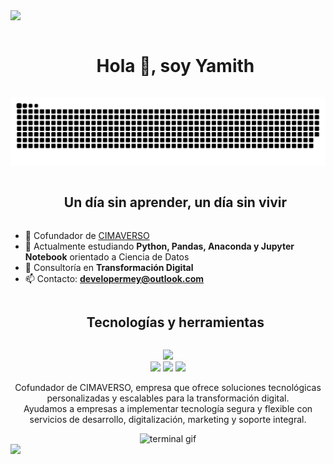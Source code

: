 <!--horizontal divider(gradiant)-->
<img src="https://user-images.githubusercontent.com/73097560/115834477-dbab4500-a447-11eb-908a-139a6edaec5c.gif">

<!--h1 sin borde inferior-->
<div id="user-content-toc">
  <ul align="center">
    <summary><h1 style="display: inline-block">Hola 👋, soy Yamith</h1></summary>
  </ul>
</div>

<!--snake animation-->
<div align="center">
  <img src="https://github.com/1999AZZAR/1999AZZAR/blob/main/resources/img/grid-snake.svg" alt="snake" />
</div>

<!--frase-->
<div id="user-content-toc">
  <ul align="center">
    <summary><h2 style="display: inline-block">Un día sin aprender, un día sin vivir</h2></summary>
  </ul>
</div>

<!--Intro-->
- 🔭 Cofundador de [CIMAVERSO](http://cimaverso.com/)
- 🌱 Actualmente estudiando **Python, Pandas, Anaconda y Jupyter Notebook** orientado a Ciencia de Datos
- 💬 Consultoría en **Transformación Digital**
- 📫 Contacto: **developermey@outlook.com**

<!--h2 tecnologías-->
<div id="user-content-toc">
  <ul align="center">
    <summary><h2 style="display: inline-block">Tecnologías y herramientas</h2></summary>
  </ul>
</div>

<!-- tech stack icons -->
<p align="center">
  <a href="https://skillicons.dev">
    <img src="https://skillicons.dev/icons?i=git,github,html,css,js,bootstrap,figma,discord,idea,linux,postgres,py,vscode&perline=14" />
  </a>
  <br>
  <img src="https://img.shields.io/badge/Pandas-150458?style=for-the-badge&logo=pandas&logoColor=white"/>
  <img src="https://img.shields.io/badge/Jupyter-F37626?style=for-the-badge&logo=jupyter&logoColor=white"/>
  <img src="https://img.shields.io/badge/Anaconda-42B029?style=for-the-badge&logo=anaconda&logoColor=white"/>
</p>

<!--bio profesional-->
<div align="center">
  <p>
    Cofundador de CIMAVERSO, empresa que ofrece soluciones tecnológicas personalizadas y escalables para la transformación digital.<br>
    Ayudamos a empresas a implementar tecnología segura y flexible con servicios de desarrollo, digitalización, marketing y soporte integral.
  </p>
</div>

<!--terminal animada-->
<div align="center">
  <img src="https://github.com/khushboogoel01/khushboogoel01/raw/main/gifs/terminal.gif" alt="terminal gif" />
</div>

<!--horizontal divider(gradiant)-->
<img src="https://user-images.githubusercontent.com/73097560/115834477-dbab4500-a447-11eb-908a-139a6edaec5c.gif">
